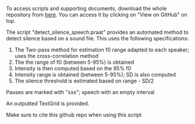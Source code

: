 To access scripts and supporting documents, download the whole repository from [here](https://github.com/JalalAl-Tamimi/Praat-Silence-Detection). You can access it by clicking on "View on GitHub" on top.

The script "detect_silence_speech.praat" provides an automated method to detect silence based on a sound file. 
This uses the following specifications:
1. The Two-pass method for estimation f0 range adapted to each speaker; uses the cross-correlation method
2. The the range of f0 (between 5-95%) is obtained
3. Intensity is then computed based on the 95% f0
4. Intensity range is obtained (between 5-95%); SD is also computed
5. The silence threshold is estimated based on range - SD/2

Pauses are marked with "xxx"; speech with an empty interval

An outputted TextGrid is provided.

Make sure to cite this github repo when using this script

